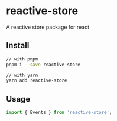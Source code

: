 # reactive-store

A reactive store package for react

## Install

```bash
// with pnpm
pnpm i --save reactive-store

// with yarn
yarn add reactive-store
```

## Usage

```jsx
import { Events } from 'reactive-store';
```
